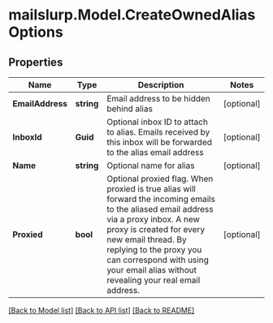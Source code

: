 
# mailslurp.Model.CreateOwnedAliasOptions

## Properties

Name | Type | Description | Notes
------------ | ------------- | ------------- | -------------
**EmailAddress** | **string** | Email address to be hidden behind alias | [optional] 
**InboxId** | **Guid** | Optional inbox ID to attach to alias. Emails received by this inbox will be forwarded to the alias email address | [optional] 
**Name** | **string** | Optional name for alias | [optional] 
**Proxied** | **bool** | Optional proxied flag. When proxied is true alias will forward the incoming emails to the aliased email address via a proxy inbox. A new proxy is created for every new email thread. By replying to the proxy you can correspond with using your email alias without revealing your real email address. | [optional] 

[[Back to Model list]](../README.md#documentation-for-models)
[[Back to API list]](../README.md#documentation-for-api-endpoints)
[[Back to README]](../README.md)

